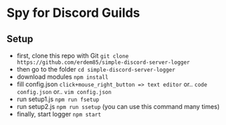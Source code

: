 # Spy for Discord Guilds

## Setup
- first, clone this repo with Git `git clone https://github.com/erdem85/simple-discord-server-logger`
- then go to the folder `cd simple-discord-server-logger`
- download modules `npm install`
- fill config.json `click+mouse_right_button => text editor` or.. `code config.json` or.. `vim config.json`
- run setup1.js `npm run fsetup`
- run setup2.js `npm run ssetup` (you can use this command many times)
- finally, start logger `npm start`

